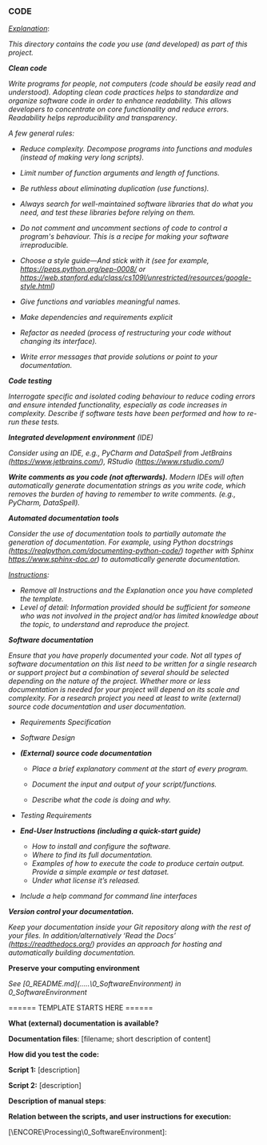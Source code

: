 ### CODE



<u>*Explanation*</u>:

*This directory contains the code you use (and developed) as part of this project.*



***Clean code*** 

*Write programs for people, not computers (code should be easily read and understood). Adopting clean code practices helps to standardize and organize software code in order to enhance readability. This allows developers to concentrate on core functionality and reduce errors.* *Readability helps reproducibility and transparency*. 

*A few general rules:*

- *Reduce complexity. Decompose programs into functions and modules (instead of making very long scripts).*
- *Limit number of function arguments and length of functions.*
- *Be ruthless about eliminating duplication (use functions).*
- *Always search for well-maintained software libraries that do what you need, and test these libraries  before relying on them.*
- *Do not comment and  uncomment sections of code to control a program's behaviour. This is a recipe for making your software irreproducible.* 
- *Choose a style guide—And stick with it (see for example, https://peps.python.org/pep-0008/ or https://web.stanford.edu/class/cs109l/unrestricted/resources/google-style.html)*
- *Give functions and variables meaningful names.*
- *Make dependencies and requirements explicit*
- *Refactor as needed (process of restructuring your code without changing its interface).*

- *Write error messages that provide solutions or point to your documentation.*



***Code testing***

*Interrogate specific and isolated coding behaviour to reduce coding errors and ensure intended functionality, especially as code increases in complexity. Describe if software tests have been performed and how to re-run these tests.*



***Integrated development environment** (IDE)*

*Consider using an IDE, e.g., PyCharm and DataSpell from JetBrains (https://www.jetbrains.com/), RStudio (https://www.rstudio.com/)* 



***Write comments as you code (not afterwards).** Modern IDEs will often automatically generate documentation strings as you write code, which removes the burden of having to remember to write comments. (e.g., PyCharm, DataSpell).*



***Automated documentation tools***

*Consider the use of documentation tools to partially automate the generation of documentation. For example, using Python docstrings (https://realpython.com/documenting-python-code/) together with Sphinx https://www.sphinx-doc.or) to automatically generate documentation.* 



*<u>Instructions</u>:* 

* *Remove all Instructions and the Explanation once you have completed the template.*
* *Level of detail: Information provided should be sufficient for someone who was not involved in the project and/or has limited knowledge about the topic,  to understand and reproduce the project.* 



***Software documentation***

*Ensure that you have properly documented your code.* *Not all types of software documentation on this list need to be written for a single research or support project but a combination of several should be selected depending on the nature of the project. Whether more or less documentation is needed for your project will depend on its scale and complexity. For a research project you need at least to write (external) source code documentation and user documentation.*

- *Requirements Specification*

- *Software Design*

- ***(External) source code documentation***
  - *Place a brief explanatory comment at the start of every program.*
  
  - *Document the input and output of your script/functions.*
  - *Describe what the code is doing and why.*
  
- *Testing Requirements*
- ***End-User Instructions (including a quick-start guide)***
  - *How to install and configure the software.*
  - *Where to find its full documentation.*
  - *Examples of how to execute the code to produce certain output. Provide a simple example or test dataset.*
  - *Under what license it’s released.*
- *Include a help command for command line interfaces*



***Version control your documentation.***

*Keep your documentation inside your Git repository along with the rest of your files. In addition/alternatively ‘Read the Docs’ (https://readthedocs.org/) provides an approach for hosting and automatically building documentation.* 



**Preserve your computing environment**

*See [0_README.md](.\..\..\0_SoftwareEnvironment\) in 0_SoftwareEnvironment*



====== TEMPLATE STARTS HERE ======



**What (external) documentation is available?**



**Documentation files**: [filename; short description of content]



**How did you test the code:**



**Script 1:** [description]

**Script 2:** [description]



**Description of manual steps**:



**Relation between the scripts, and user instructions for execution:**



[\ENCORE\Processing\0_SoftwareEnvironment]: 
